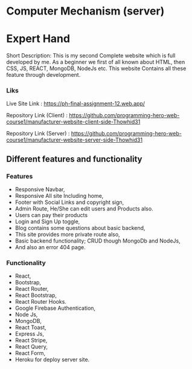 # Computer Mechanism (server)


# Expert Hand

Short Description: This is my second Complete website which is full developed by me. As a beginner we first of all known about HTML, then CSS, JS, REACT, MongoDB, NodeJs etc. This website Contains all these feature through development.

### Liks
Live Site Link : https://ph-final-assignment-12.web.app/

Repository Link (Client) : https://github.com/programming-hero-web-course1/manufacturer-website-client-side-Thowhid31

Repository Link (Server) : https://github.com/programming-hero-web-course1/manufacturer-website-server-side-Thowhid31

## Different features and functionality

### Features
* Responsive Navbar,
* Responsive All site Including home,
* Footer with Social Links and copyright sign,
* Admin Route, He/She can edit users and Products also.
* Users can pay their products
* Login and Sign Up toggle,
* Blog contains some questions about basic backend,
* This site provides more private route also,
* Basic backend functionality; CRUD though MongoDb and NodeJs,
* And also an error 404 page.

### Functionality
* React,
* Bootstrap,
* React Router,
* React Bootstrap,
* React Router Hooks.
* Google Firebase Authentication,
* Node Js,
* MongoDB,
* React Toast,
* Express Js,
* React Stripe,
* React Query,
* React Form,
* Heroku for deploy server site.

